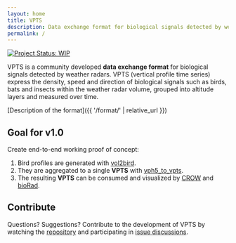 ```yaml
---
layout: home
title: VPTS
description: Data exchange format for biological signals detected by weather radars
permalink: /
---
```


[![Project Status: WIP](https://www.repostatus.org/badges/latest/wip.svg)](https://www.repostatus.org/#wip)

VPTS is a community developed **data exchange format** for biological signals detected by weather radars. VPTS (vertical profile time series) express the density, speed and direction of biological signals such as birds, bats and insects within the weather radar volume, grouped into altitude layers and measured over time.

[Description of the format]({{ '/format/' | relative_url }})

## Goal for v1.0

Create end-to-end working proof of concept:

1. Bird profiles are generated with [vol2bird](https://github.com/adokter/vol2bird/).
2. They are aggregated to a single **VPTS** with [vph5_to_vpts](https://github.com/enram/vptstools).
3. The resulting **VPTS** can be consumed and visualized by [CROW](https://github.com/inbo/crow) and [bioRad](https://github.com/adokter/bioRad).

## Contribute

Questions? Suggestions? Contribute to the development of VPTS by watching the [repository](https://github.com/enram/vpts) and participating in [issue discussions](https://github.com/enram/vpts/issues).
